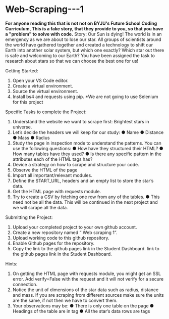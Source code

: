 # Web-Scraping---1
**For anyone reading this that is not not on BYJU's Future School Coding Curriculum, This is a fake story, that they provide to you, so that you have a "problem" to solve with code.**
Story:
Our Sun is dying! The world is in an emergency as we are about to lose our star. All groups
of scientists around the world have gathered together and created a technology to shift our
Earth into another solar system, but which one exactly? Which star out there is safe and
welcoming to our Earth? You have been assigned the task to research about stars so that we
can choose the best one for us!

Getting Started:
1. Open your VS Code editor.
2. Create a virtual environment.
3. Source the virtual environment.
4. Install bs4 and requests using pip.
*We are not going to use Selenium for this project

Specific Tasks to complete the Project:
1. Understand the website we want to scrape first: Brightest stars in universe.
2. Let’s decide the headers we will keep for our study:
● Name
● Distance
● Mass
● Radius
3. Study the page in inspection mode to understand the patterns. You can use the
following questions:
● How have they structured their HTML?
● How many tables have they used?
● Is there any specific pattern in the attributes each of the HTML tags has?
4. Device a strategy on how to scrape and structure your code.
5. Observe the HTML of the page
6. Import all important/relevant modules.
7. Define the START_URL, headers and an empty list to store the star’s data.
8. Get the HTML page with requests module.
9. Try to create a CSV by fetching one row from any of the tables.
● This need not be all the data. This will be continued in the next project and we
will scrape all the data.

Submitting the Project:
1. Upload your completed project to your own github account.
2. Create a new repository named “ Web scraping 1”.
3. Upload working code to this github repository.
4. Enable Github pages for the repository.
5. Copy the link to the github pages link in the Student Dashboard. link to the github
pages link in the Student Dashboard.

Hints:
1. On getting the HTML page with requests module, you might get an
SSL error. Add verify=False with the request and it will not verify for a
secure connection.
2. Notice the unit of dimensions of the star data such as radius, distance
and mass. If you are scraping from different sources make sure the
units are the same, if not then we have to convert them.
3. Your observations may be:
● There is only one table on the page
● Headings of the table are in <th> tag
● All the star’s data rows are <tr> tags
